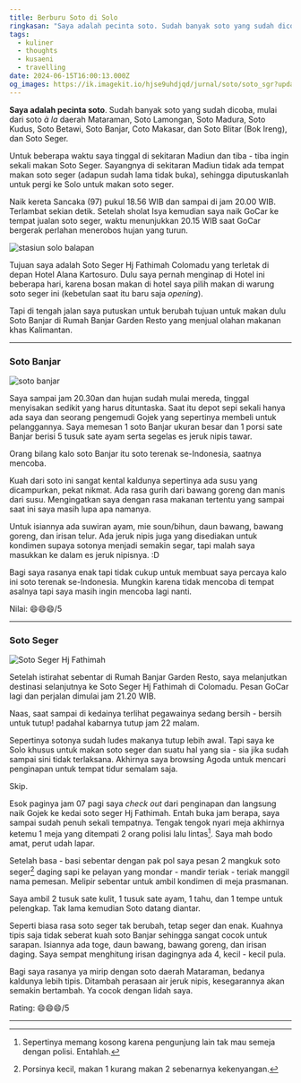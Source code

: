 ```yaml
---
title: Berburu Soto di Solo
ringkasan: "Saya adalah pecinta soto. Sudah banyak soto yang sudah dicoba, mulai dari soto _à la_ daerah Mataraman, Soto Lamongan, Soto Madura, Soto Kudus, Soto Betawi, Soto Banjar, Coto Makasar, dan Soto Blitar (Bok Ireng), dan Soto Seger."
tags:
  - kuliner
  - thoughts
  - kusaeni
  - travelling
date: 2024-06-15T16:00:13.000Z
og_images: https://ik.imagekit.io/hjse9uhdjqd/jurnal/soto/soto_sgr?updatedAt=1718442166614
---
```


**Saya adalah pecinta soto**. Sudah banyak soto yang sudah dicoba, mulai dari soto _à la_ daerah Mataraman, Soto Lamongan, Soto Madura, Soto Kudus, Soto Betawi, Soto Banjar, Coto Makasar, dan Soto Blitar (Bok Ireng), dan Soto Seger.

Untuk beberapa waktu saya tinggal di sekitaran Madiun dan tiba - tiba ingin sekali makan Soto Seger. Sayangnya di sekitaran Madiun tidak ada tempat makan soto seger (adapun sudah lama tidak buka), sehingga diputuskanlah untuk pergi ke Solo untuk makan soto seger.

Naik kereta Sancaka (97) pukul 18.56 WIB dan sampai di jam 20.00 WIB. Terlambat sekian detik. Setelah sholat Isya kemudian saya naik GoCar ke tempat jualan soto seger, waktu menunjukkan 20.15 WIB saat GoCar bergerak perlahan menerobos hujan yang turun.

![stasiun solo balapan](https://ik.imagekit.io/hjse9uhdjqd/jurnal/soto/solo_blp?updatedAt=1718442150788)

Tujuan saya adalah Soto Seger Hj Fathimah Colomadu yang terletak di depan Hotel Alana Kartosuro. Dulu saya pernah menginap di Hotel ini beberapa hari, karena bosan makan di hotel saya pilih makan di warung soto seger ini (kebetulan saat itu baru saja _opening_).

Tapi di tengah jalan saya putuskan untuk berubah tujuan untuk makan dulu Soto Banjar di Rumah Banjar Garden Resto yang menjual olahan makanan khas Kalimantan.

---

### Soto Banjar

![soto banjar](https://ik.imagekit.io/hjse9uhdjqd/jurnal/soto/soto_bjr?updatedAt=1718442315210)

Saya sampai jam 20.30an dan hujan sudah mulai mereda, tinggal menyisakan sedikit yang harus dituntaska. Saat itu depot sepi sekali hanya ada saya dan seorang pengemudi Gojek yang sepertinya membeli untuk pelanggannya. Saya memesan 1 soto Banjar ukuran besar dan 1 porsi sate Banjar berisi 5 tusuk sate ayam serta segelas es jeruk nipis tawar.

Orang bilang kalo soto Banjar itu soto terenak se-Indonesia, saatnya mencoba.

Kuah dari soto ini sangat kental kaldunya sepertinya ada susu yang dicampurkan, pekat nikmat. Ada rasa gurih dari bawang goreng dan manis dari susu. Mengingatkan saya dengan rasa makanan tertentu yang sampai saat ini saya masih lupa apa namanya.

Untuk isiannya ada suwiran ayam, mie soun/bihun, daun bawang, bawang goreng, dan irisan telur. Ada jeruk nipis juga yang disediakan untuk kondimen supaya sotonya menjadi semakin segar, tapi malah saya masukkan ke dalam es jeruk nipisnya. :D

Bagi saya rasanya enak tapi tidak cukup untuk membuat saya percaya kalo ini soto terenak se-Indonesia. Mungkin karena tidak mencoba di tempat asalnya tapi saya masih ingin mencoba lagi nanti.

Nilai: 😄😄😄/5

---

### Soto Seger

![Soto Seger Hj Fathimah](https://ik.imagekit.io/hjse9uhdjqd/jurnal/soto/soto_sgr?updatedAt=1718442166614)

Setelah istirahat sebentar di Rumah Banjar Garden Resto, saya melanjutkan destinasi selanjutnya ke Soto Seger Hj Fathimah di Colomadu. Pesan GoCar lagi dan perjalan dimulai jam 21.20 WIB.

Naas, saat sampai di kedainya terlihat pegawainya sedang bersih - bersih untuk tutup! padahal kabarnya tutup jam 22 malam.

Sepertinya sotonya sudah ludes makanya tutup lebih awal. Tapi saya ke Solo khusus untuk makan soto seger dan suatu hal yang sia - sia jika sudah sampai sini tidak terlaksana. Akhirnya saya browsing Agoda untuk mencari penginapan untuk tempat tidur semalam saja.

Skip.

Esok paginya jam 07 pagi saya _check out_ dari penginapan dan langsung naik Gojek ke kedai soto seger Hj Fathimah. Entah buka jam berapa, saya sampai sudah penuh sekali tempatnya. Tengak tengok nyari meja akhirnya ketemu 1 meja yang ditempati 2 orang polisi lalu lintas[^1]. Saya mah bodo amat, perut udah lapar.

Setelah basa - basi sebentar dengan pak pol saya pesan 2 mangkuk soto seger[^2] daging sapi ke pelayan yang mondar - mandir teriak - teriak manggil nama pemesan. Melipir sebentar untuk ambil kondimen di meja prasmanan.

Saya ambil 2 tusuk sate kulit, 1 tusuk sate ayam, 1 tahu, dan 1 tempe untuk pelengkap. Tak lama kemudian Soto datang diantar.

Seperti biasa rasa soto seger tak berubah, tetap seger dan enak. Kuahnya tipis saja tidak seberat kuah soto Banjar sehingga sangat cocok untuk sarapan. Isiannya ada toge, daun bawang, bawang goreng, dan irisan daging. Saya sempat menghitung irisan dagingnya ada 4, kecil - kecil pula.

Bagi saya rasanya ya mirip dengan soto daerah Mataraman, bedanya kaldunya lebih tipis. Ditambah perasaan air jeruk nipis, kesegarannya akan semakin bertambah. Ya cocok dengan lidah saya.

Rating: 😄😄😄/5

---

[^1]: Sepertinya memang kosong karena pengunjung lain tak mau semeja dengan polisi. Entahlah.

[^2]: Porsinya kecil, makan 1 kurang makan 2 sebenarnya kekenyangan.

